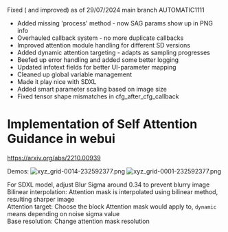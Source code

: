 Fixed ( and improved) as of 29/07/2024 main branch AUTOMATIC1111 

- Added missing 'process' method - now SAG params show up in PNG info
- Overhauled callback system - no more duplicate callbacks
- Improved attention module handling for different SD versions
- Added dynamic attention targeting - adapts as sampling progresses
- Beefed up error handling and added some better logging
- Updated infotext fields for better UI-parameter mapping
- Cleaned up global variable management
- Made it play nice with SDXL
- Added smart parameter scaling based on image size
- Fixed tensor shape mismatches in cfg_after_cfg_callback

# Implementation of Self Attention Guidance in webui
https://arxiv.org/abs/2210.00939

Demos:
![xyz_grid-0014-232592377.png](resources%2Fimg%2Fxyz_grid-0014-232592377.png)
![xyz_grid-0001-232592377.png](resources%2Fimg%2Fxyz_grid-0001-232592377.png)

For SDXL model, adjust Blur Sigma around 0.34 to prevent blurry image    
Bilinear interpolation: Attention mask is interpolated using bilinear method, resulting sharper image    
Attention target: Choose the block Attention mask would apply to, `dynamic` means depending on noise sigma value    
Base resolution: Change attention mask resolution
